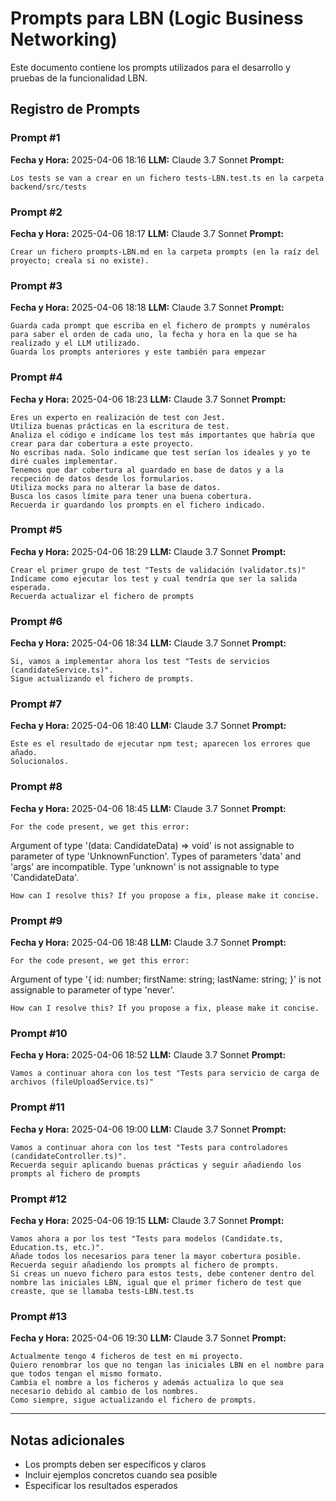 # Prompts para LBN (Logic Business Networking)

Este documento contiene los prompts utilizados para el desarrollo y pruebas de la funcionalidad LBN.

## Registro de Prompts

### Prompt #1
**Fecha y Hora:** 2025-04-06 18:16
**LLM:** Claude 3.7 Sonnet
**Prompt:**
```
Los tests se van a crear en un fichero tests-LBN.test.ts en la carpeta backend/src/tests
```

### Prompt #2
**Fecha y Hora:** 2025-04-06 18:17
**LLM:** Claude 3.7 Sonnet
**Prompt:**
```
Crear un fichero prompts-LBN.md en la carpeta prompts (en la raíz del proyecto; creala si no existe).
```

### Prompt #3
**Fecha y Hora:** 2025-04-06 18:18
**LLM:** Claude 3.7 Sonnet
**Prompt:**
```
Guarda cada prompt que escriba en el fichero de prompts y numéralos para saber el orden de cada uno, la fecha y hora en la que se ha realizado y el LLM utilizado.
Guarda los prompts anteriores y este también para empezar
```

### Prompt #4
**Fecha y Hora:** 2025-04-06 18:23
**LLM:** Claude 3.7 Sonnet
**Prompt:**
```
Eres un experto en realización de test con Jest.
Utiliza buenas prácticas en la escritura de test.
Analiza el código e indícame los test más importantes que habría que crear para dar cobertura a este proyecto.
No escribas nada. Solo indícame que test serían los ideales y yo te diré cuales implementar.
Tenemos que dar cobertura al guardado en base de datos y a la recpeción de datos desde los formularios.
Utiliza mocks para no alterar la base de datos.
Busca los casos límite para tener una buena cobertura.
Recuerda ir guardando los prompts en el fichero indicado.
```

### Prompt #5
**Fecha y Hora:** 2025-04-06 18:29
**LLM:** Claude 3.7 Sonnet
**Prompt:**
```
Crear el primer grupo de test "Tests de validación (validator.ts)"
Indícame como ejecutar los test y cual tendría que ser la salida esperada.
Recuerda actualizar el fichero de prompts
```

### Prompt #6
**Fecha y Hora:** 2025-04-06 18:34
**LLM:** Claude 3.7 Sonnet
**Prompt:**
```
Si, vamos a implementar ahora los test "Tests de servicios (candidateService.ts)".
Sigue actualizando el fichero de prompts.
```

### Prompt #7
**Fecha y Hora:** 2025-04-06 18:40
**LLM:** Claude 3.7 Sonnet
**Prompt:**
```
Este es el resultado de ejecutar npm test; aparecen los errores que añado.
Solucionalos.
```

### Prompt #8
**Fecha y Hora:** 2025-04-06 18:45
**LLM:** Claude 3.7 Sonnet
**Prompt:**
```
For the code present, we get this error:
```
Argument of type '(data: CandidateData) => void' is not assignable to parameter of type 'UnknownFunction'.
  Types of parameters 'data' and 'args' are incompatible.
    Type 'unknown' is not assignable to type 'CandidateData'.
```
How can I resolve this? If you propose a fix, please make it concise.
```

### Prompt #9
**Fecha y Hora:** 2025-04-06 18:48
**LLM:** Claude 3.7 Sonnet
**Prompt:**
```
For the code present, we get this error:
```
Argument of type '{ id: number; firstName: string; lastName: string; }' is not assignable to parameter of type 'never'.
```
How can I resolve this? If you propose a fix, please make it concise.
```

### Prompt #10
**Fecha y Hora:** 2025-04-06 18:52
**LLM:** Claude 3.7 Sonnet
**Prompt:**
```
Vamos a continuar ahora con los test "Tests para servicio de carga de archivos (fileUploadService.ts)"
```

### Prompt #11
**Fecha y Hora:** 2025-04-06 19:00
**LLM:** Claude 3.7 Sonnet
**Prompt:**
```
Vamos a continuar ahora con los test "Tests para controladores (candidateController.ts)".
Recuerda seguir aplicando buenas prácticas y seguir añadiendo los prompts al fichero de prompts
```

### Prompt #12
**Fecha y Hora:** 2025-04-06 19:15
**LLM:** Claude 3.7 Sonnet
**Prompt:**
```
Vamos ahora a por los test "Tests para modelos (Candidate.ts, Education.ts, etc.)".
Añade todos los necesarios para tener la mayor cobertura posible.
Recuerda seguir añadiendo los prompts al fichero de prompts.
Si creas un nuevo fichero para estos tests, debe contener dentro del nombre las iniciales LBN, igual que el primer fichero de test que creaste, que se llamaba tests-LBN.test.ts
```

### Prompt #13
**Fecha y Hora:** 2025-04-06 19:30
**LLM:** Claude 3.7 Sonnet
**Prompt:**
```
Actualmente tengo 4 ficheros de test en mi proyecto.
Quiero renombrar los que no tengan las iniciales LBN en el nombre para que todos tengan el mismo formato.
Cambia el nombre a los ficheros y además actualiza lo que sea necesario debido al cambio de los nombres.
Como siempre, sigue actualizando el fichero de prompts.
```

---

## Notas adicionales
- Los prompts deben ser específicos y claros
- Incluir ejemplos concretos cuando sea posible
- Especificar los resultados esperados 